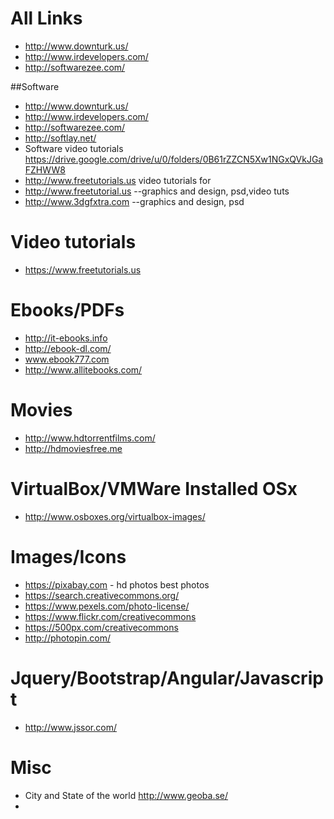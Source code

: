 # All Links
* http://www.downturk.us/
* http://www.irdevelopers.com/
* http://softwarezee.com/

##Software
* http://www.downturk.us/
* http://www.irdevelopers.com/
* http://softwarezee.com/
* http://softlay.net/
* Software video tutorials https://drive.google.com/drive/u/0/folders/0B61rZZCN5Xw1NGxQVkJGaFZHWW8
* http://www.freetutorials.us     video tutorials for
* http://www.freetutorial.us      --graphics and design, psd,video tuts
* http://www.3dgfxtra.com    --graphics and design, psd

# Video tutorials
* https://www.freetutorials.us

# Ebooks/PDFs
* http://it-ebooks.info
* http://ebook-dl.com/
* www.ebook777.com
* http://www.allitebooks.com/


# Movies
* http://www.hdtorrentfilms.com/
* http://hdmoviesfree.me

# VirtualBox/VMWare Installed OSx
* http://www.osboxes.org/virtualbox-images/

# Images/Icons
* https://pixabay.com - hd photos best photos
* https://search.creativecommons.org/
* https://www.pexels.com/photo-license/
* https://www.flickr.com/creativecommons
* https://500px.com/creativecommons
* http://photopin.com/

# Jquery/Bootstrap/Angular/Javascript
* http://www.jssor.com/

# Misc
* City and State of the world http://www.geoba.se/
* 

